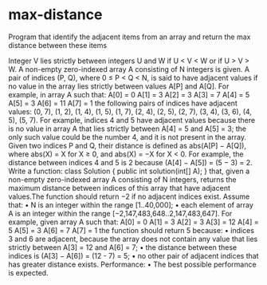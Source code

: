 # max-distance
Program that identify the adjacent items from an array and return the max distance between these items

Integer V lies strictly between integers U and W if U < V < W or if U > V > W.
A non-empty zero-indexed array A consisting of N integers is given. A pair of indices (P, Q), where 0 ≤ P < Q < N, is said to have adjacent values if no value in the array lies strictly between values A[P] and A[Q].
For example, in array A such that:
  A[0] = 0
  A[1] = 3
  A[2] = 3
  A[3] = 7
  A[4] = 5
  A[5] = 3
  A[6] = 11
  A[7] = 1
the following pairs of indices have adjacent values:
  (0, 7),   (1, 2),   (1, 4),
  (1, 5),   (1, 7),   (2, 4),
  (2, 5),   (2, 7),   (3, 4),
  (3, 6),   (4, 5),   (5, 7).
For example, indices 4 and 5 have adjacent values because there is no value in array A that lies strictly between A[4] = 5 and A[5] = 3; the only such value could be the number 4, and it is not present in the array.
Given two indices P and Q, their distance is defined as abs(A[P] − A[Q]), where abs(X) = X for X ≥ 0, and abs(X) = −X for X < 0. For example, the distance between indices 4 and 5 is 2 because (A[4] − A[5]) = (5 − 3) = 2.
Write a function:
class Solution { public int solution(int[] A); }
that, given a non-empty zero-indexed array A consisting of N integers, returns the maximum distance between indices of this array that have adjacent values.The function should return −2 if no adjacent indices exist.
Assume that:
•	N is an integer within the range [1..40,000];
•	each element of array A is an integer within the range [−2,147,483,648..2,147,483,647].
For example, given array A such that:
  A[0] =  0
  A[1] =  3
  A[2] =  3
  A[3] =  12
  A[4] =  5
  A[5] =  3
  A[6] =  7
  A[7] =  1
the function should return 5 because:
•	indices 3 and 6 are adjacent, because the array does not contain any value that lies strictly between A[3] = 12 and A[6] = 7;
•	the distance between these indices is (A[3] − A[6]) = (12 - 7) = 5;
•	no other pair of adjacent indices that has greater distance exists.
Performance:
•	The best possible performance is expected.
